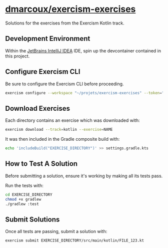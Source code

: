 # <a href="https://github.com/dmarcoux/exercism-exercises">dmarcoux/exercism-exercises</a>

Solutions for the exercises from the Exercism Kotlin track.

## Development Environment

Within the [JetBrains IntelliJ IDEA](https://www.jetbrains.com/idea/) IDE, spin
up the devcontainer contained in this project.

## Configure Exercism CLI

Be sure to configure the Exercism CLI before proceeding.

```bash
exercism configure --workspace "~/projets/exercism-exercises" --token="$(op read 'op://Private/exercism.org/API Token')"
```

## Download Exercises

Each directory contains an exercise which was downloaded with:

```bash
exercism download --track=kotlin --exercise=NAME
```

It was then included in the Gradle composite build with:

```bash
echo 'includeBuild("EXERCISE_DIRECTORY")' >> settings.gradle.kts
```

## How to Test A Solution

Before submitting a solution, ensure it's working by making all its tests pass.

Run the tests with:

```bash
cd EXERCISE_DIRECTORY
chmod +x gradlew
./gradlew :test
```

## Submit Solutions

Once all tests are passing, submit a solution with:

```bash
exercism submit EXERCISE_DIRECTORY/src/main/kotlin/FILE_123.kt
```
